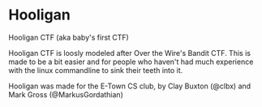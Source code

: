 # Hooligan

Hooligan CTF (aka baby's first CTF)

Hooligan CTF is loosly modeled after Over the Wire's Bandit CTF. This is made to be a bit easier and for people who haven't had much experience with the linux commandline to sink their teeth into it.

Hooligan was made for the E-Town CS club, by Clay Buxton (@clbx) and Mark Gross (@MarkusGordathian)

